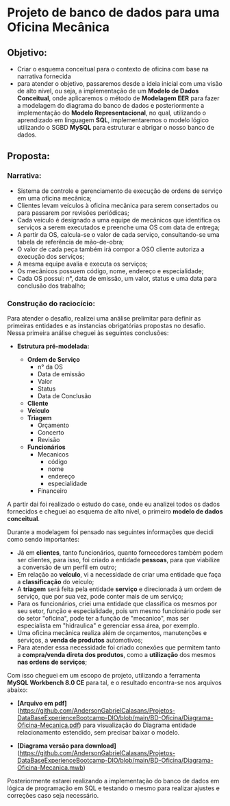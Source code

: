 # Projeto de banco de dados para uma Oficina Mecânica

## Objetivo:

 - Criar o esquema conceitual para o contexto de oficina com base na narrativa fornecida
 - para atender o objetivo, passaremos desde a ideia inicial com uma visão de alto nível, ou seja, a implementação de um **Modelo de Dados Conceitual**, onde aplicaremos o método de **Modelagem EER** para fazer a modelagem do diagrama do banco de dados e posteriormente a implementação do **Modelo Representacional**, no qual, utilizando o aprendizado em linguagem **SQL**, implementaremos o modelo lógico utilizando o SGBD **MySQL** para estruturar e abrigar o nosso banco de dados.

## Proposta:

### Narrativa:

 - Sistema de controle e gerenciamento de execução de ordens de serviço em uma oficina mecânica;
 - Clientes levam veículos à oficina mecânica para serem consertados ou para passarem por revisões  periódicas;
 - Cada veículo é designado a uma equipe de mecânicos que identifica os serviços a serem executados e preenche uma OS com data de entrega;
 - A partir da OS, calcula-se o valor de cada serviço, consultando-se uma tabela de referência de mão-de-obra;
 - O valor de cada peça também irá compor a OSO cliente autoriza a execução dos serviços;
 - A mesma equipe avalia e executa os serviços;
 - Os mecânicos possuem código, nome, endereço e especialidade;
 - Cada OS possui: n°, data de emissão, um valor, status e uma data para conclusão dos trabalho;


### Construção do raciocício:

Para atender o desafio, realizei uma análise prelimitar para definir as primeiras entidades e as instancias obrigatórias propostas no desafio. Nessa primeira análise cheguei às seguintes conclusões:

 - **Estrutura pré-modelada:**

    - **Ordem de Serviço**
        - n° da OS
        - Data de emissão
        - Valor
        - Status
        - Data de Conclusão
    - **Cliente**
    - **Veículo**
    - **Triagem**
        - Orçamento
        - Concerto
        - Revisão
    - **Funcionários**
        - Mecanicos
            - código
            - nome
            - endereço
            - especialidade
        - Financeiro

A partir dai foi realizado o estudo do case, onde eu analizei todos os dados fornecidos e cheguei ao esquema de alto nível, o primeiro **modelo de dados conceitual**.

Durante a modelagem foi pensado nas seguintes informações que decidi como sendo importantes:

 - Já em **clientes**, tanto funcionários, quanto fornecedores também podem ser clientes, para isso, foi criado a entidade **pessoas**, para que viabilize a conversão de um perfil em outro;
 - Em relação ao **veículo**, vi a necessidade de criar uma entidade que faça a **classificação** do veículo;
 - A **triagem** será feita pela entidade **serviço** e direcionada à um ordem de serviço, que por sua vez, pode conter mais de um serviço;
 - Para os funcionários, criei uma entidade que classifica os mesmos por seu setor, função e especialidade, pois um mesmo funcionário pode ser do setor "oficina", pode ter a função de "mecanico", mas ser especialista em "hidraulica" e gerenciar essa área, por exemplo.
 - Uma oficina mecânica realiza além de orçamentos, manutenções e serviços, a **venda de produtos** automotivos;
 - Para atender essa necessidade foi criado conexões que permitem tanto a **compra/venda direta dos produtos**, como a **utilização** dos mesmos **nas ordens de serviços**;

Com isso cheguei em um escopo de projeto, utilizando a ferramenta **MySQL Workbench 8.0 CE** para tal, e o resultado encontra-se nos arquivos abaixo:

 - **[Arquivo em pdf]**(https://github.com/AndersonGabrielCalasans/Projetos-DataBaseExperienceBootcamp-DIO/blob/main/BD-Oficina/Diagrama-Oficina-Mecanica.pdf) para visualização do Diagrama entidade relacionamento estendido, sem precisar baixar o modelo.

 - **[Diagrama versão para download]**(https://github.com/AndersonGabrielCalasans/Projetos-DataBaseExperienceBootcamp-DIO/blob/main/BD-Oficina/Diagrama-Oficina-Mecanica.mwb)

Posteriormente estarei realizando a implementação do banco de dados em lógica de programação em SQL e testando o mesmo para realizar ajustes e correções caso seja necessário.